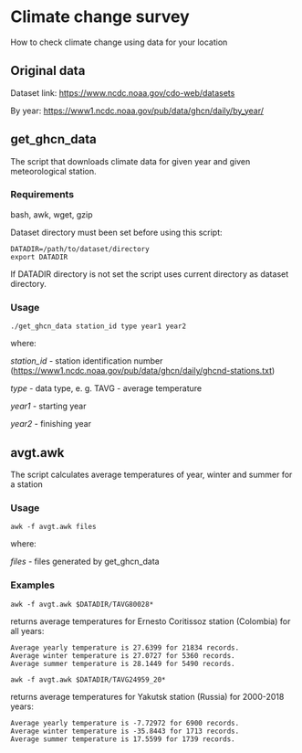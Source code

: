 # Climate change survey

How to check climate change using data for your location

## Original data
Dataset link: https://www.ncdc.noaa.gov/cdo-web/datasets

By year: https://www1.ncdc.noaa.gov/pub/data/ghcn/daily/by_year/

## get_ghcn_data
The script that downloads climate data for given year and given meteorological station.

### Requirements
bash, awk, wget, gzip

Dataset directory must been set before using this script:
```
DATADIR=/path/to/dataset/directory
export DATADIR
```
If DATADIR directory is not set the script uses current directory as dataset directory.

### Usage
```
./get_ghcn_data station_id type year1 year2
```
where:

*station_id* - station identification number (https://www1.ncdc.noaa.gov/pub/data/ghcn/daily/ghcnd-stations.txt)

*type* - data type, e. g. TAVG - average temperature

*year1* - starting year

*year2* - finishing year

## avgt.awk
The script calculates average temperatures of year, winter and summer for a station

### Usage
```
awk -f avgt.awk files
```
where:

*files* - files generated by get_ghcn_data

### Examples
```
awk -f avgt.awk $DATADIR/TAVG80028*
```
returns average temperatures for Ernesto Coritissoz station (Colombia) for all years:
```
Average yearly temperature is 27.6399 for 21834 records.
Average winter temperature is 27.0727 for 5360 records.
Average summer temperature is 28.1449 for 5490 records.
```

```
awk -f avgt.awk $DATADIR/TAVG24959_20*
```
returns average temperatures for Yakutsk station (Russia) for 2000-2018 years:
```
Average yearly temperature is -7.72972 for 6900 records.
Average winter temperature is -35.8443 for 1713 records.
Average summer temperature is 17.5599 for 1739 records.
```
